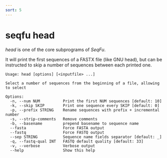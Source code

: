 ```yaml
---
sort: 5
---
```

# seqfu head

*head*  is one of the core subprograms of *SeqFu*.

It will print the first sequences of a FASTX file (like GNU head), but
can be instructed to skip a number of sequences between each printed one.

```text
Usage: head [options] [<inputfile> ...]

Select a number of sequences from the beginning of a file, allowing
to select

Options:
  -n, --num NUM          Print the first NUM sequences [default: 10]
  -k, --skip SKIP        Print one sequence every SKIP [default: 0]
  -p, --prefix STRING    Rename sequences with prefix + incremental number
  -s, --strip-comments   Remove comments
  -b, --basename         prepend basename to sequence name
  --fasta                Force FASTA output
  --fastq                Force FASTQ output
  --sep STRING           Sequence name fields separator [default: _]
  -q, --fastq-qual INT   FASTQ default quality [default: 33]
  -v, --verbose          Verbose output
  --help                 Show this help
```

  